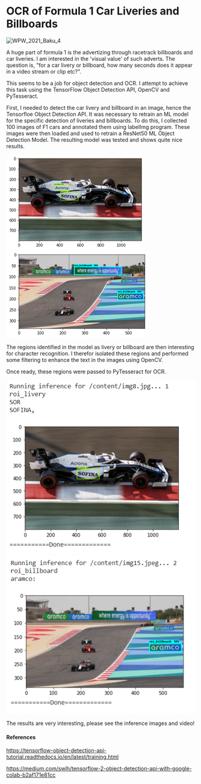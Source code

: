 # OCR of Formula 1 Car Liveries and Billboards
![WPW_2021_Baku_4](https://user-images.githubusercontent.com/12131938/132286142-2b213162-d116-4faa-b434-93ddd3eb9122.png)

A huge part of formula 1 is the advertizing through racetrack billboards and car liveries. I am interested in the 'visual value' of such adverts. The question is, "for a car livery or billboard, how many seconds does it appear in a video stream or clip etc?".

This seems to be a job for object detection and OCR. I attempt to achieve this task using the TensorFlow Object Detection API, OpenCV and PyTesseract.

First, I needed to detect the car livery and billboard in an image, hence the Tensorfloe Object Detection API. It was necessary to retrain an ML model for the specific detection of liveries and billboards. To do this, I collected 100 images of F1 cars and annotated them using labelImg program. These images were then loaded and used to retrain a ResNet50 ML Object Detection Model. The resulting model was tested and shows quite nice results.

![Inferences](williamsInference.png) ![Inferences2](aramcoInference.png)


The regions identified in the model as livery or billboard are then interesting for character recognition. I therefor isolated these regions and performed some filtering to enhance the text in the images using OpenCV.

Once ready, these regions were passed to PyTesseract for OCR. 

![OCR1](williamsOCR.png) ![OCR2](aramcoOCR.png)

The results are very interesting, please see the inference images and video!


#### References
https://tensorflow-object-detection-api-tutorial.readthedocs.io/en/latest/training.html

https://medium.com/swlh/tensorflow-2-object-detection-api-with-google-colab-b2af171e81cc
